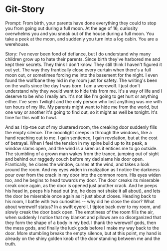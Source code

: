 # Git-Story

Prompt:
From birth, your parents have done everything they could to stop you from going out during a full moon. 
At the age of 16, curiosity overwhelms you and you sneak out of the house during a full moon. You take a peek at the moon, and suddenly you turn into a log cabin. You are a werehouse.


Story:
I've never been fond of defiance, but I do understand why many children grow up to hate their parents. Since birth they've harbored me and kept their secrets. They think I don't know. They still think I haven't figured it out yet. The way they frantically close every curtain when there's a full moon out, or sometimes forcing me into the basement for the night. I even found the wolfbane they hid in my room just for safety. The writing's been on the walls since the day I was born. I am a werewolf. I just don't understand why they would want to hide this from me. It's a way of life and I deserve to be who I really am. It's not like I'm going to get hurt or anything either. I've seen Twilight and the only person who lost anything was me with ten hours of my life. My parents might want to hide me from the world, but one way or another it's going to find out, so it might as well be tonight. It's time for this wolf to howl.

And as I tip-toe out of my clustered room, the creaking door suddenly fills the empty silence. The moonlight creeps in through the windows, like a hand reaching out to me. I gain sentience, I gain revelation, but at the cost of betrayal. When I feel the tension in my spine build up to its peak, a window slams open, and the wind is a siren as it entices me to go outside. The stumbling of a grown man wakes from the trance, jumping out of sight and behind our raggedy couch before my dad slams his door open. Frantically, he closes the window, curses at the wind, and takes a look around the room. And my eyes widen in realization as I notice the darkness pour over from the crack in my door into the common room. His eyes widen too, and he begins to head towards my door. The door creaks its miserable creak once again, as the door is opened just another crack. And he peeps his head in, peeps his head out (no, he does not shake it all about), and lets the door be miserable once again as it just about closes. Heading back to his room, I battle with two curiosities -- why did he close the door? What about werewolf status? In a swift eyeroll, I tiptoe back over to my room, and slowly creak the door back open. The emptiness of the room fills the air, when suddenly I notice that my blanket and pillows are so disorganized that they form the shape of a body in my bed. I thank the werewolf gods, then the mess gods, and finally the luck gods before I make my way back to the door. More stumbling breaks the empty silence, but at this point, my hand is already on the shiny golden knob of the door standing between me and the truth.
